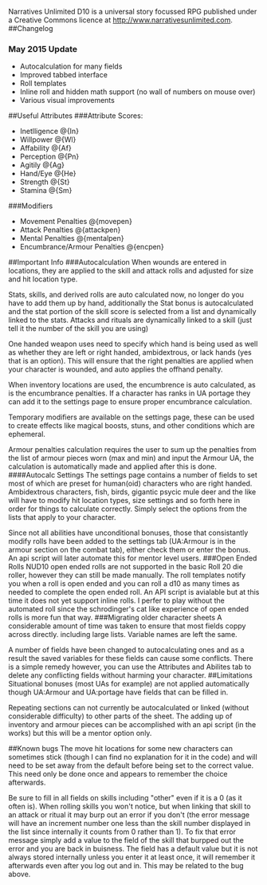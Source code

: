 Narratives Unlimited D10 is a universal story focussed RPG published under a Creative Commons licence at http://www.narrativesunlimited.com. 
##Changelog
### May 2015 Update
* Autocalculation for many fields
* Improved tabbed interface
* Roll templates
* Inline roll and hidden math support (no wall of numbers on mouse over)
* Various visual improvements

##Useful Attributes
###Attribute Scores:
* Inetlligence @{In}
* Willpower @{Wl}
* Affability @{Af}
* Perception @{Pn}
* Agitily @{Ag}
* Hand/Eye @{He}
* Strength @{St}
* Stamina @{Sm}

###Modifiers
* Movement Penalties @{movepen}
* Attack Penalties @{attackpen}
* Mental Penalties @{mentalpen}
* Encumbrance/Armour Penalties @{encpen}

##Important Info
###Autocalculation
When wounds are entered in locations, they are applied to the skill and attack rolls and adjusted for size and hit location type.

Stats, skills, and derived rolls are auto calculated now, no longer do you have to add them up by hand, additionally the Stat bonus is autocalculated and the stat portion of the skill score is selected from a list and dynamically linked to the stats.  Attacks and rituals are  dynamically linked to a skill (just tell it the number of the skill you are using)

One handed weapon uses need to specify which hand is being used as well as whether they are left or right handed, ambidextrous, or lack hands (yes that is an option).  This will ensure that the right penalties are applied when your character is wounded, and auto applies the offhand penalty.

When inventory locations are used, the encumbrence is auto calculated, as is the encumbrance penalties.  If a character has ranks in UA portage they can add it to the settings page to ensure proper encumbrance calculation.

Temporary modifiers are available on the settings page, these can be used to create effects like magical boosts, stuns, and other conditions which are ephemeral.

Armour penalties calculation requires the user to sum up the penalties from the list of armour pieces worn (max and min) and input the Armour UA, the calculation is automatically made and applied after this is done.
####Autocalc Settings
The settings page contains a number of fields to set most of which are preset for human(oid) characters who are right handed. Ambidextrous characters, fish, birds, gigantic psycic mule deer and the like will have to modify hit location types, size settings and so forth here in order for things to calculate correctly.  Simply select the options from the lists that apply to your character.

Since not all abilities have unconditional bonuses, those that consistantly modify rolls have been added to the settings tab (UA:Armour is in the armour section on the combat tab), either check them or enter the bonus.  An api script will later automate this for mentor level users.
###Open Ended Rolls
NUD10 open ended rolls are not supported in the basic Roll 20 die roller, however they can still be made manually.  The roll templates notify you when a roll is open ended and you can roll a d10 as many times as needed to complete the open ended roll.  An API script is avialable but at this time it does not yet support inline rolls.  I perfer to play without the automated roll since the schrodinger's cat like experience of open ended rolls is more fun that way.
###Migrating older character sheets
A considerable amount of time was taken to ensure that most fields coppy across directly. including large lists.  Variable names are left the same.

A number of fields have been changed to autocalculating ones and as a result the saved variables for these fields can cause some conflicts.  There is a simple remedy however, you can use the Attributes and Abilites tab to delete any conflicting fields without harming your character.
##Limitations
Situational bonuses (most UAs for example) are not applied automatically though UA:Armour and UA:portage have fields that can be filled in.

Repeating sections can not currently be autocalculated or linked (without considerable difficulty) to other parts of the sheet.  The adding up of inventory and armour pieces can be accomplished with an api script (in the works) but this will be a mentor option only.

##Known bugs
The move hit locations for some new characters can sometimes stick (though I can find no explanation for it in the code) and will need to be set away from the default before being set to the correct value.  This need only be done once and appears to remember the choice afterwards.

Be sure to fill in all fields on skills including "other" even if it is a 0 (as it often is).  When rolling skills you won't notice, but when linking that skill to an attack or ritual it may burp out an error if you don't (the error message will have an increment number one less than the skill number displayed in the list since internally it counts from 0 rather than 1). To fix that error message simply add a value to the field of the skill that burpped out the error and you are back in buisness.  The field has a default value but it is not always stored internally unless you enter it at least once, it will remember it afterwards even after you log out and in.  This may be related to the bug above.
